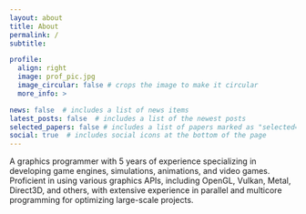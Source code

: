 ```yaml
---
layout: about
title: About
permalink: /
subtitle:

profile:
  align: right
  image: prof_pic.jpg
  image_circular: false # crops the image to make it circular
  more_info: >

news: false  # includes a list of news items
latest_posts: false  # includes a list of the newest posts
selected_papers: false # includes a list of papers marked as "selected={true}"
social: true  # includes social icons at the bottom of the page
---
```


A graphics programmer with 5 years of experience specializing in developing game engines, simulations, animations, and video games. Proficient in using various graphics APIs, including OpenGL, Vulkan, Metal, Direct3D, and others, with extensive experience in parallel and multicore programming for optimizing large-scale projects.
